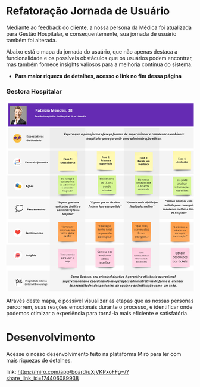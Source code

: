 # Refatoração Jornada de Usuário

Mediante ao feedback do cliente, a nossa persona da Médica foi atualizada para Gestão Hospitalar, e consequentemente, sua jornada de usuário também foi alterada.

Abaixo está o mapa da jornada do usuário, que não apenas destaca a funcionalidade e os possíveis obstáculos que os usuários podem encontrar, mas também fornece insights valiosos para a melhoria contínua do sistema.

* **Para maior riqueza de detalhes, acesso o link no fim dessa página**

### Gestora Hospitalar

![img alt](./../img/Mapa%20da%20Jornada.jpg)

Através deste mapa, é possível visualizar as etapas que as nossas personas percorrem, suas reações emocionais durante o processo, e identificar onde podemos otimizar a experiência para torná-la mais eficiente e satisfatória.

# Desenvolvimento

Acesse o nosso desenvolvimento feito na plataforma Miro para ler com mais riquezas de detalhes.

link: https://miro.com/app/board/uXjVKPxoFFg=/?share_link_id=174406089938
